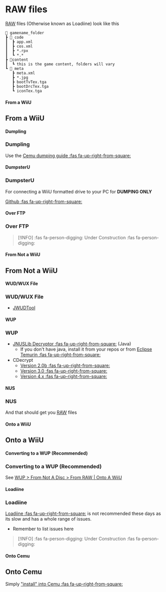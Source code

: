 # RAW files

[RAW](WiiU/Formats/RAW) files (Otherwise known as Loadiine) look like this

```
📁 gamename_folder
┣ 📁 code
┃  ┣ app.xml
┃  ┣ cos.xml
┃  ┣ *.rpx
┃  ┗ *.*
┣ 📁content
┃  ┗ this is the game content, folders will vary 
┗ 📁 meta
   ┣ meta.xml
   ┣ *.jpg
   ┣ bootTvTex.tga
   ┣ bootDrcTex.tga
   ┗ iconTex.tga
```

<!-- tabs:start -->

#### **From a WiiU**

## From a WiiU

<!-- tabs:start -->

#### **Dumpling**

### Dumpling

Use the [Cemu dumping guide :fas fa-up-right-from-square:](https://cemu.cfw.guide/dumping-games.html)

#### **DumpsterU**

### DumpsterU

For connecting a WiiU formatted drive to your PC for **DUMPING ONLY**

[Github :fas fa-up-right-from-square:](https://github.com/GaryOderNichts/DumpsterU)

#### **Over FTP**

### Over FTP

> [!INFO]
> :fas fa-person-digging: Under Construction :fas fa-person-digging:

<!-- tabs:end -->

#### **From Not a WiiU**

## From Not a WiiU

<!-- tabs:start -->

#### **WUD/WUX File**

### WUD/WUX File

* [JWUDTool](/WiiU/Tools/Other/JWUDTool)

#### **WUP**

### WUP

* [JNUSLib Decryptor :fas fa-up-right-from-square:](https://github.com/Maschell/JNUSLibDecryptor) (Java)
    * If you don't have java, install it from your repos or from [Eclipse Temurin :fas fa-up-right-from-square:](https://adoptium.net/temurin/releases/)
* CDecrypt
    * [Version 2.0b :fas fa-up-right-from-square:](https://gbatemp.net/download/cdecrypt.35671/)
    * [Version 3.0 :fas fa-up-right-from-square:](https://gbatemp.net/threads/release-cdecrypt-v3-0.554220/)
    * [Version 4.x :fas fa-up-right-from-square:](https://gbatemp.net/threads/release-cdecrypt-v4-x.578790/)

#### **NUS**

### NUS

<!-- tabs:end -->


<!-- tabs:end -->

And that should get you [RAW](WiiU/Formats/RAW) files

<!-- tabs:start -->

#### **Onto a WiiU**

## Onto a WiiU

<!-- tabs:start -->

#### **Converting to a WUP (Recommended)**

### Converting to a WUP (Recommended)

See [WUP > From Not A Disc > From RAW | Onto A WiiU](http://localhost:3000/#/WiiU/Formats/WUP?id=from-raw)

#### **Loadiine**

### Loadiine

[Loadiine :fas fa-up-right-from-square:](https://gbatemp.net/threads/loadiine-gx2.413823/) is not recommended these days as its slow and has a whole range of issues.
* Remember to list issues here

> [!INFO]
> :fas fa-person-digging: Under Construction :fas fa-person-digging:

<!-- tabs:end -->



#### **Onto Cemu**

## Onto Cemu

Simply ["install" into Cemu :fas fa-up-right-from-square:](https://cemu.cfw.guide/installing-games.html?tab=installing-dumps#saves)

<!-- tabs:end -->